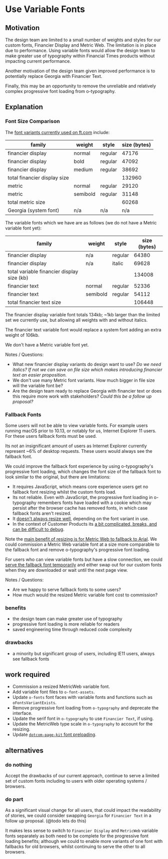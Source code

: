 # Use Variable Fonts

## Motivation

The design team are limited to a small number of weights and styles for our custom fonts, Financier Display and Metric Web. The limitation is in place due to performance. Using variable fonts would allow the design team to make greater use of typography within Financial Times products without impacting current performance.

Another motivation of the design team given improved performance is to potentially replace Georgia with Financier Text.

Finally, this may be an opportunity to remove the unreliable and relatively complex progressive font loading from o-typography.

## Explanation

### Font Size Comparison

The [font variants currently used on ft.com](
https://github.com/Financial-Times/n-ui-foundations/blob/62be704f649442c65356708183998e90cc78340c/typography/main.scss#L5) include:

|family|weight|style|size (bytes)|
|---|---|---|---|
|financier display|normal|regular|47176|
|financier display|bold|regular|47092|
|financier display|medium|regular|38692|
|total financier display size |||132960|
|metric|normal|regular|29120|
|metric|semibold|regular|31148|
|total metric size |||60268|
|Georgia (system font)|n/a|n/a|n/a|

The variable fonts which we have are as follows (we do not have a Metric variable font yet):

|family|weight|style|size (bytes)|
|---|---|---|---|
|financier display|n/a|regular|64380|
|financier display|n/a|italic|69628|
|total variable financier display size (kb) |||134008|
|financier text|normal|regular|52336|
|financier text|semibold|regular|54112|
|total financier text size |||106448|


The financier display variable font totals 134kb; ~1kb larger than the limited set we currently use, but allowing all weights with and without italics.

The financier text variable font would replace a system font adding an extra weight of 106kb.

We don't have a Metric variable font yet.

Notes / Questions:
- What new financier display variants do design want to use? _Do we need italics? If not we can save on file size which makes introducing financier text an easier proposition._
- We don't use many Metric font variants. How much bigger in file size will the variable font be?
- Are the design team ready to replace Georgia with financier text or does this require more work with stakeholders? _Could this be a follow up proposal?_

### Fallback Fonts

Some users will not be able to view variable fonts. For example users running macOS prior to 10.13, or notably for us, Internet Explorer 11 users. For these users fallback fonts must be used.

Its not an insignificant amount of users as Internet Explorer currently represent ~6% of desktop requests. These users would always see the fallback font.

We could improve the fallback font experience by using o-typography's progressive font loading, which changes the font size of the fallback font to look similar to the original, but there are limitations:
- It requires JavaScript, which means core experience users get no fallback font resizing whilst the custom fonts load.
- Its not reliable. Even with JavaScript, the progressive font loading in o-typography remembers fonts have loaded with a cookie which may persist after the browser cache has removed fonts, in which case fallback fonts aren't resized.
- It [doesn't always resize well](https://github.com/Financial-Times/o-typography/issues/248), depending on the font variant in use.
- In the context of Customer Products its [a bit complicated, breaks, and can be difficult to debug](https://github.com/Financial-Times/dotcom-page-kit/pull/803).

Note the [main benefit of resizing is for Metric Web to fallback to Arial](https://github.com/Financial-Times/o-typography/issues/248). We could commission a Metric Web variable font at a size more comparable to the fallback font and remove o-typography's progressive font loading.

For users who can view variable fonts but have a slow connection, we could [serve the fallback font temporarily](https://developer.mozilla.org/en-US/docs/Web/CSS/@font-face/font-display) and either swap out for our custom fonts when they are downloaded or wait until the next page view.

Notes / Questions:
- Are we happy to serve fallback fonts to some users?
- How much would the resized Metric variable font cost to commission?

### benefits

- the design team can make greater use of typography
- progressive font loading is more reliable for readers
- saved engineering time through reduced code complexity

### drawbacks

- a minority but significant group of users, including IE11 users, always see fallback fonts

## work required

- Commission a resized MetricWeb variable font.
- Add variable font files to `o-font-assets`.
- Update `o-fonts` font faces with variable fonts and functions such as `oFontsVariantExists`.
- Remove progressive font loading from `o-typography` and deprecate the interface.
- Update the serif font in `o-typography` to use `Financier Text`, if using.
- Update the MetricWeb type scale in `o-typography` to account for the resizing.
- Update [`dotcom-page-kit` font preloading](https://github.com/Financial-Times/dotcom-page-kit/blob/v2.0.2/packages/dotcom-ui-base-styles/src/lib/fontFaces.ts).

## alternatives

### do nothing

Accept the drawbacks of our current approach, continue to serve a limited set of custom fonts including to users with older operating systems / browsers.

### do part

As a significant visual change for all users, that could impact the readability of stories, we could consider swapping `Georgia` for `Financier Text` in a follow up proposal. (@todo lets do this)

It makes less sense to switch to `Financier Display` and `MetricWeb` variable fonts separately as both need to be complete for the progressive font loading benefits; although we could to enable more variants of one font with fallbacks for old browsers, whilst continuing to serve the other to all browsers.
